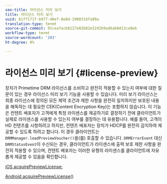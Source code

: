 ```yaml
---
seo-title: 라이선스 미리 보기
title: 라이선스 미리 보기
uuid: 61ff171f-b977-40ef-8e8d-2900316fa89a
translation-type: tm+mt
source-git-commit: 91cea7acb8127e02b82e5242b9ad6ab0d12ce0eb
workflow-type: tm+mt
source-wordcount: '203'
ht-degree: 0%

---
```



# 라이선스 미리 보기 {#license-preview}

장치가 Primetime DRM 라이선스를 소비하고 완전히 적용할 수 있는지 여부에 대한 질문이 있는 경우 라이선스 미리 보기 기능을 사용할 수 있습니다. 미리 보기 라이선스는 최종 라이선스에 정의된 모든 제약 조건과 제한 사항을 완전히 일치하지만 보호된 내용을 해독하는 데 필요한 CEK(Content Encryption Key)는 포함하지 않습니다. 이 기능은 컨텐트 배포자가 고객에게 특정 라이센스를 제공하기로 결정하기 전에 클라이언트가 실제로 라이센스를 사용할 수 있는지 여부를 결정하는 데 유용합니다. 예를 들어, 고객이 HD 컨텐츠를 시청하려고 하지만, 컨텐츠 배포자는 장치가 HDCP를 완전히 감지하여 제공할 수 있도록 하려고 합니다. 이 경우 클라이언트는 `DRMManager.loadPreviewVoucher()`을(를) 호출할 수 있습니다. `DRMErrorEvent` 대신 `DRMStatusEvent`이 수신되는 경우, 클라이언트가 라이센스에 출력 보호 제한 사항을 완전히 적용할 수 있으며, 컨텐트 배포자는 이러한 유형의 라이센스를 클라이언트에 자유롭게 제공할 수 있음을 확인합니다.

[iOS acquirePreviewLicense:](https://help.adobe.com/en_US/primetime/api/drm-apis/client/ios/interface_d_r_m_manager.html#a3baac603bdd8826624dbe97f9faaba10)

[Android acquirePreviewLicense()](https://help.adobe.com/en_US/primetime/api/drm-apis/client/android/com/adobe/ave/drm/DRMManager.html#acquirePreviewLicense(com.adobe.ave.drm.DRMMetadata,%20com.adobe.ave.drm.DRMOperationErrorCallback,%20com.adobe.ave.drm.DRMLicenseAcquiredCallback))
